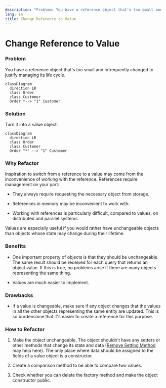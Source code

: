 ```yaml
---
description: "Problem: You have a reference object that's too small and infrequently changed to justify managing its life cycle. Solution: Turn it into a value object."
lang: en
title: Change Reference to Value
---
```

# Change Reference to Value

### Problem

You have a reference object that's too small and infrequently changed to justify managing its life cycle.

```mermaid
classDiagram
  direction LR
  class Order
  class Customer
  Order *--> "1" Customer
```

### Solution

Turn it into a value object.

```mermaid
classDiagram
  direction LR
  class Order
  class Customer
  Order "*" --> "1" Customer
```


### Why Refactor

Inspiration to switch from a reference to a value may come from the
inconvenience of working with the reference. References require
management on your part:

-   They always require requesting the necessary object from storage.

-   References in memory may be inconvenient to work with.

-   Working with references is particularly difficult, compared to
    values, on distributed and parallel systems.

Values are especially useful if you would rather have unchangeable
objects than objects whose state may change during their lifetime.

### Benefits

-   One important property of objects is that they should be
    unchangeable. The same result should be received for each query that
    returns an object value. If this is true, no problems arise if there
    are many objects representing the same thing.

-   Values are much easier to implement.

### Drawbacks

-   If a value is changeable, make sure if any object changes that the
    values in all the other objects representing the same entity are
    updated. This is so burdensome that it's easier to create a
    reference for this purpose.

### How to Refactor

1.  Make the object unchangeable. The object shouldn't have any setters
    or other methods that change its state and data ([Remove Setting
    Method](/remove-setting-method) may help here). The only place where
    data should be assigned to the fields of a value object is a
    constructor.

2.  Create a comparison method to be able to compare two values.

3.  Check whether you can delete the factory method and make the object
    constructor public.
